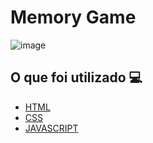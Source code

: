 <h1> Memory Game </h1>

![image](https://user-images.githubusercontent.com/96798145/218568633-829b0a3a-379e-4b17-a74b-e5caab05f63d.png)

<h2> O que foi utilizado 💻 </h2>

- [HTML]()
- [CSS]()
- [JAVASCRIPT]()

 

